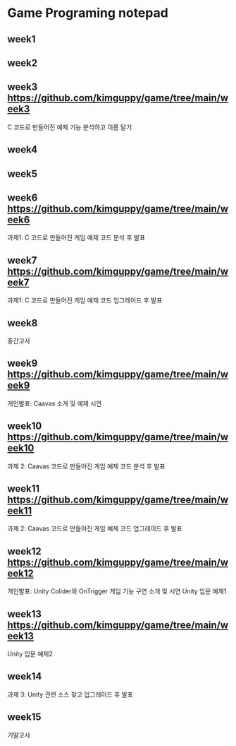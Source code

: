# Game Programing notepad

## week1

## week2

## week3 <https://github.com/kimguppy/game/tree/main/week3>
C 코드로 만들어진 예제 기능 분석하고 이름 달기

## week4

## week5

## week6 <https://github.com/kimguppy/game/tree/main/week6>
과제1: C 코드로 만들어진 게임 예제 코드 분석 후 발표

## week7 <https://github.com/kimguppy/game/tree/main/week7>
과제1:  C 코드로 만들어진 게임 예제 코드 업그레이드 후 발표

## week8
중간고사

## week9 <https://github.com/kimguppy/game/tree/main/week9>
개인발표: Caavas 소개 및 예제 시연

## week10 <https://github.com/kimguppy/game/tree/main/week10>
과제 2: Caavas 코드로 만들어진 게임 예제 코드 분석 후 발표

## week11 <https://github.com/kimguppy/game/tree/main/week11>
과제 2: Caavas 코드로 만들어진 게임 예제 코드 업그레이드 후 발표

## week12 <https://github.com/kimguppy/game/tree/main/week12>
개인발표: Unity Colider와 OnTrigger 게임 기능 구연 소개 및 시연
Unity 입문 예제1

## week13 <https://github.com/kimguppy/game/tree/main/week13>
Unity 입문 예제2

## week14
과제 3: Unity 관련 소스 찾고 업그레이드 후 발표

## week15
기말고사
